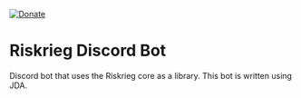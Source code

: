 [![Donate](https://img.shields.io/badge/donate-PayPal-blue.svg)](https://paypal.me/aaronjyoder)

# Riskrieg Discord Bot
Discord bot that uses the Riskrieg core as a library.  This bot is written using JDA.
